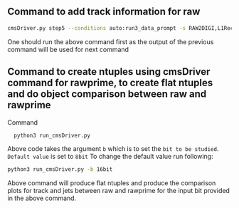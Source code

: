 ## Command to add track information for raw
```sh
cmsDriver.py step5 --conditions auto:run3_data_prompt -s RAW2DIGI,L1Reco,RECO --datatier RECO --eventcontent RECO --data --process reRECO --scenario pp -n 100 --repacked --era Run3 --nThreads 254 --filein /store/data/Run2024F/Muon0/RAW-RECO/ZMu-PromptReco-v1/000/382/216/00000/aadd1ab9-4eb8-4fb2-ac62-bdd1bebe882e.root
```
One should run the above command first as the output of the previous command will be used for next command

## Command to create ntuples using cmsDriver command for rawprime, to create flat ntuples and do object comparison between raw and rawprime 
 Command
 ```sh
   python3 run_cmsDriver.py
```
Above code takes the argument `b` which is to set the `bit to be studied`. `Default value` is set to `8bit`
To change the default value run following:
```sh
python3 run_cmsDriver.py -b 16bit
```
Above command will produce flat ntuples and produce the comparison plots for track and jets between raw and rawprime for the input bit provided in the above command.



